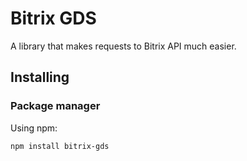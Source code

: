 # Bitrix GDS

A library that makes requests to Bitrix API much easier.

## Installing

### Package manager

Using npm:

`npm install bitrix-gds`